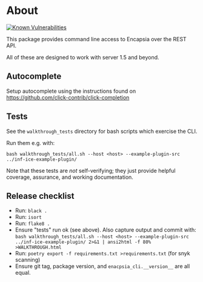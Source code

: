 # About

[![Known Vulnerabilities](https://snyk.io/test/github/tcorbettclark/encapsia-cli/badge.svg?targetFile=requirements.txt)](https://snyk.io/test/github/tcorbettclark/encapsia-cli?targetFile=requirements.txt)

This package provides command line access to Encapsia over the REST API.

All of these are designed to work with server 1.5 and beyond.

## Autocomplete

Setup autocomplete using the instructions found on <https://github.com/click-contrib/click-completion>

## Tests

See the `walkthrough_tests` directory for bash scripts which exercise the CLI.

Run them e.g. with:

    bash walkthrough_tests/all.sh --host <host> --example-plugin-src ../inf-ice-example-plugin/

Note that these tests are *not* self-verifying; they just provide helpful coverage, assurance, and working documentation.

## Release checklist

* Run: `black .`
* Run: `isort`
* Run: `flake8 .`
* Ensure "tests" run ok (see above). Also capture output and commit with:
    `bash walkthrough_tests/all.sh --host <host> --example-plugin-src ../inf-ice-example-plugin/ 2>&1 | ansi2html -f 80% >WALKTHROUGH.html`
* Run: `poetry export -f requirements.txt >requirements.txt` (for snyk scanning)
* Ensure git tag, package version, and `enacpsia_cli.__version__` are all equal.